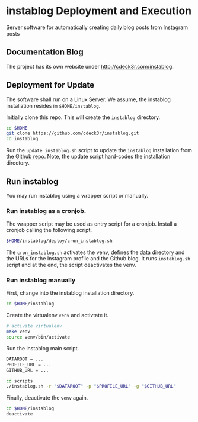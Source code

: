 # instablog Deployment and Execution

Server software for automatically creating daily blog posts from Instagram posts

## Documentation Blog

The project has its own website under http://cdeck3r.com/instablog.

## Deployment for Update

The software shall run on a Linux Server. We assume, the instablog installation resides in `$HOME/instablog`.

Initially clone this repo. This will create the `instablog` directory.

``` bash
cd $HOME
git clone https://github.com/cdeck3r/instablog.git
cd instablog
```

Run the `update_instablog.sh` script to update the `instablog` installation from the [Github repo](https://github.com/cdeck3r/instablog). Note, the update script hard-codes the installation directory.

## Run instablog

You may run instablog using a wrapper script or manually.

### Run instablog as a cronjob.

The wrapper script may be used as entry script for a cronjob.
Install a cronjob calling the following script.

``` bash
$HOME/instablog/deploy/cron_instablog.sh
```

The `cron_instablog.sh` activates the venv, defines the data directory and the URLs for the Instagram profile and the Github blog. It runs `instablog.sh` script and at the end, the script deactivates the venv.

### Run instablog manually

First, change into the instablog installation directory.
``` bash
cd $HOME/instablog
```

Create the virtualenv `venv` and activtate it.
``` bash
# activate virtualenv
make venv
source venv/bin/activate
```

Run the instablog main script.
``` bash
DATAROOT = ...
PROFILE_URL = ...
GITHUB_URL = ...

cd scripts
./instablog.sh -r "$DATAROOT" -p "$PROFILE_URL" -g "$GITHUB_URL"
```

Finally, deactivate the `venv` again.
``` bash
cd $HOME/instablog
deactivate
```

